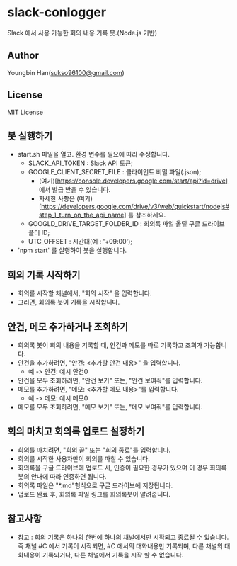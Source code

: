 # slack-conlogger
Slack 에서 사용 가능한 회의 내용 기록 봇.(Node.js 기반)

## Author
Youngbin Han(sukso96100@gmail.com)

## License
MIT License

## 봇 실행하기
- start.sh 파일을 열고. 환경 변수를 필요에 따라 수정합니다.
  - SLACK_API_TOKEN : Slack API 토큰;
  - GOOGLE_CLIENT_SECRET_FILE : 클라이언트 비밀 파일(.json);
    - (여기)[https://console.developers.google.com/start/api?id=drive] 에서 발급 받을 수 있습니다.
    - 자세한 사항은 (여기)[https://developers.google.com/drive/v3/web/quickstart/nodejs#step_1_turn_on_the_api_name] 를 참조하세요.
  - GOOGLD_DRIVE_TARGET_FOLDER_ID : 회의록 파일 올릴 구글 드라이브 폴더 ID;
  - UTC_OFFSET : 시간대(예 : '+09:00');
- 'npm start' 를 실행하여 봇을 실행합니다.

## 회의 기록 시작하기
- 회의를 시작할 채널에서, "회의 시작" 을 입력합니다.
- 그러면, 회의록 봇이 기록을 시작합니다.

## 안건, 메모 추가하거나 조회하기
- 회의록 봇이 회의 내용을 기록할 때, 안건과 메모를 따로 기록하고 조회가 가능합니다.
- 안건을 추가하려면, "안건: <추가할 안건 내용>" 을 입력합니다.
  - 예 -> 안건: 예시 안건0
- 안건을 모두 조회하려면, "안건 보기" 또는, "안건 보여줘"를 입력합니다.
- 메모를 추가하려면, "메모: <추가할 메모 내용>"를 입력합니다.
  - 예 -> 메모: 예시 메모0
- 메모를 모두 조회하려면, "메모 보기" 또는, "메모 보여줘"를 입력합니다.

## 회의 마치고 회의록 업로드 설정하기
- 회의를 마치려면, "회의 끝" 또는 "회의 종료"를 입력합니다.
- 회의를 시작한 사용자만이 회의를 마칠 수 있습니다.
- 회의록을 구글 드라이브에 업로드 시, 인증이 필요한 경우가 있으며 이 경우 회의록 봇의 안내에 따라 인증하면 됩니다.
- 회의록 파일은 "*.md"형식으로 구글 드라이브에 저장됩니다.
- 업로드 완료 후, 회의록 파일 링크를 회의록봇이 알려줍니다.

## 참고사항
- 참고 : 회의 기록은 하나의 한번에 하나의 채널에서만 시작되고 종료될 수 있습니다. 즉 채널 #C 에서 기록이 시작되면, #C 에서의 대화내용만 기록되며, 다른 채널의 대화내용이 기록되거나, 다른 채널에서 기록을 시작 할 수 없습니다.
